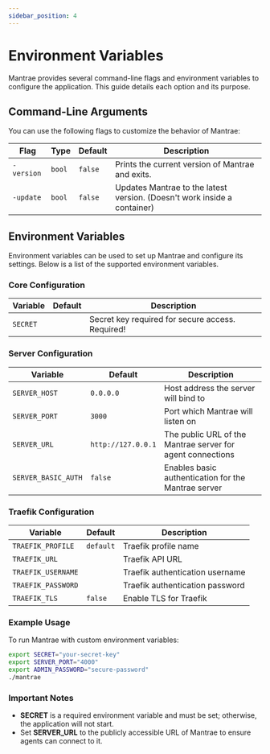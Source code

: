 ```yaml
---
sidebar_position: 4
---
```


# Environment Variables

Mantrae provides several command-line flags and environment variables to
configure the application. This guide details each option and its purpose.

## Command-Line Arguments

You can use the following flags to customize the behavior of Mantrae:

| Flag       | Type   | Default | Description                                                              |
| ---------- | ------ | ------- | ------------------------------------------------------------------------ |
| `-version` | `bool` | `false` | Prints the current version of Mantrae and exits.                         |
| `-update`  | `bool` | `false` | Updates Mantrae to the latest version. (Doesn't work inside a container) |

## Environment Variables

Environment variables can be used to set up Mantrae and configure its settings.
Below is a list of the supported environment variables.

### Core Configuration

| Variable | Default | Description                                      |
| -------- | ------- | ------------------------------------------------ |
| `SECRET` |         | Secret key required for secure access. Required! |

### Server Configuration

| Variable            | Default            | Description                                                |
| ------------------- | ------------------ | ---------------------------------------------------------- |
| `SERVER_HOST`       | `0.0.0.0`          | Host address the server will bind to                       |
| `SERVER_PORT`       | `3000`             | Port which Mantrae will listen on                          |
| `SERVER_URL`        | `http://127.0.0.1` | The public URL of the Mantrae server for agent connections |
| `SERVER_BASIC_AUTH` | `false`            | Enables basic authentication for the Mantrae server        |

### Traefik Configuration

| Variable           | Default   | Description                     |
| ------------------ | --------- | ------------------------------- |
| `TRAEFIK_PROFILE`  | `default` | Traefik profile name            |
| `TRAEFIK_URL`      |           | Traefik API URL                 |
| `TRAEFIK_USERNAME` |           | Traefik authentication username |
| `TRAEFIK_PASSWORD` |           | Traefik authentication password |
| `TRAEFIK_TLS`      | `false`   | Enable TLS for Traefik          |

### Example Usage

To run Mantrae with custom environment variables:

```bash
export SECRET="your-secret-key"
export SERVER_PORT="4000"
export ADMIN_PASSWORD="secure-password"
./mantrae
```

### Important Notes

- **SECRET** is a required environment variable and must be set; otherwise, the
  application will not start.
- Set **SERVER_URL** to the publicly accessible URL of Mantrae to ensure agents
  can connect to it.
